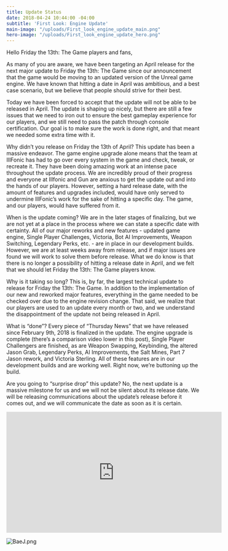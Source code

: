 ```yaml
---
title: Update Status
date: 2018-04-24 10:44:00 -04:00
subtitle: 'First Look: Engine Update'
main-image: "/uploads/First_look_engine_update_main.png"
hero-image: "/uploads/First_look_engine_update_hero.png"
---
```


Hello Friday the 13th: The Game players and fans,
 
As many of you are aware, we have been targeting an April release for the next major update to Friday the 13th: The Game since our announcement that the game would be moving to an updated version of the Unreal game engine. We have known that hitting a date in April was ambitious, and a best case scenario, but we believe that people should strive for their best.
 
Today we have been forced to accept that the update will not be able to be released in April. The update is shaping up nicely, but there are still a few issues that we need to iron out to ensure the best gameplay experience for our players, and we still need to pass the patch through console certification. Our goal is to make sure the work is done right, and that meant we needed some extra time with it.

Why didn’t you release on Friday the 13th of April?
This update has been a massive endeavor. The game engine upgrade alone means that the team at IllFonic has had to go over every system in the game and check, tweak, or recreate it. They have been doing amazing work at an intense pace throughout the update process. We are incredibly proud of their progress and everyone at Illfonic and Gun are anxious to get the update out and into the hands of our players. However, setting a hard release date, with the amount of features and upgrades included, would have only served to undermine IllFonic’s work for the sake of hitting a specific day. The game, and our players, would have suffered from it.
 
When is the update coming?
We are in the later stages of finalizing, but we are not yet at a place in the process where we can state a specific date with certainty. All of our major reworks and new features - updated game engine, Single Player Challenges, Victoria, Bot AI Improvements, Weapon Switching, Legendary Perks, etc. - are in place in our development builds. However, we are at least weeks away from release, and if major issues are found we will work to solve them before release. What we do know is that there is no longer a possibility of hitting a release date in April, and we felt that we should let Friday the 13th: The Game players know.
 
Why is it taking so long?
This is, by far, the largest technical update to release for Friday the 13th: The Game. In addition to the implementation of our new and reworked major features, everything in the game needed to be checked over due to the engine revision change. That said, we realize that our players are used to an update every month or two, and we understand the disappointment of the update not being released in April.

What is “done”?
Every piece of “Thursday News” that we have released since February 9th, 2018 is finalized in the update. The engine upgrade is complete (there’s a comparison video lower in this post), Single Player Challengers are finished, as are Weapon Swapping, Keybinding, the altered Jason Grab, Legendary Perks, AI Improvements, the Salt Mines, Part 7 Jason rework, and Victoria Sterling. All of these features are in our development builds and are working well. Right now, we’re buttoning up the build.

Are you going to “surprise drop” this update?
No, the next update is a massive milestone for us and we will not be silent about its release date. We will be releasing communications about the update’s release before it comes out, and we will communicate the date as soon as it is certain.

<iframe width="560" height="315" src="https://www.youtube.com/embed/ObAY_DL-Xzk" frameborder="0" allow="autoplay; encrypted-media" allowfullscreen></iframe>

![BaeJ.png](/uploads/BaeJ.png)